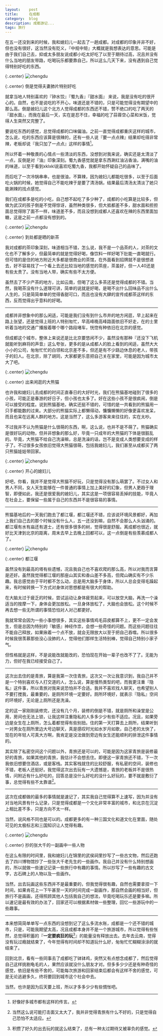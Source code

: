 ```yaml
---
layout:    post
title:     在成都
category:  blog
description: 成都游记...
tags: 旅行
---
```

在五一还没到来的时候，我和媳妇儿一起去了一趟成都。对成都的印象并非不好，但也没有很好，这当然没有贬义，『中规中矩』大概就是我想表达的意思。可能是由于我们自己去，抑或太多朋友说成都小吃太好吃了以至于期待过高，况且并没有什么当地的朋友带路，吃喝玩乐都要靠自己，所以这么几天下来，没有遇到自己觉得特别好吃的东西。

{:.center}
![chengdu](/images/2014/chengdu_1.jpg)

{:.center}
倒是觉得夫妻肺片特别好吃

就拿当地人特别喜欢的『钟水饺』『蜀九香』『甜水面』   来说，我是没有吃的很开心的。自然，也不是说吃的不开心，味道还是不错的，只是可能觉得没有期望中的那么高。倒是媳妇儿这个北方人觉得成都的东西还不错，赞不绝口的吃了两天的『甜水面』，而我在最后一天，实在是忍不住，幸福的吃了蒜蓉空心菜和米饭，觉得人生突然又完整了。

要说吃东西的感觉，总觉得成都的口味偏油。之前一直觉得成都重庆这样的城市，怎么说，吃的东西应该算是很辣的，还有一些人说『要一点点辣』结果却吃得非常辣，老板却说『我只加了一点点』这样的事情[^1]。

所以怀着一种敬畏的心情点一些清淡的东西，没想到对我来说，确实还是太清淡了一点，反倒是对『油』印象深刻。蜀九香感觉就是拿东西涮红油沾香油，满嘴的油的味道，以至于看到xklxkl说喜欢吃蜀九香，我都开始怀疑自己的品味了。

[^1]: 好像好多城市都有这样的传言。

而后吃了一次冷锅串串，也是很油，不算辣，因为媳妇儿都能吃很多，以至于后面吃火锅的时候，她觉得自己不能吃辣于是要了清汤锅，结果最后清汤太清淡了她只能涮辣的找点感觉。

我们在成都多是吃的小吃，自己想不起吃了多少种了，成都的小吃算是比较多，但做为武汉的孩子倒是不觉得惊讶，虽然种类很多，但大抵都差不多，甜水面和担担面总觉得除了面不一样，味道差不多，而且没想到成都人还喜欢在辣的东西里面加糖，这是之前一点都没有想到的。

{:.center}
![chengdu](/images/2014/chengdu_2.jpg)

{:.center}
到处都是晒的新茶

我对成都的茶印象深刻，味道相当不错，怎么说，我不是一个品茶的人，对茶的文化也不了解多少，但最简单的就是觉得好喝，像饮料一样好喝下肚能一直喝就行。但可惜的是住的地方附近大多都是很商业的茶馆，在外面看到招牌就不是很想进去，好不容易找了一个看上去还比较当地的感觉的茶座，茶虽好，但一人40还是有些太贵了。没有当地人带，确实有些不太方便。

虽然去了不少产茶的地方，比如云南，但喝了这么多茶还是觉得成都的不错。当然，我喝茶没有什么道理可讲，简单的说就是好喝，是喝不出什么回味品不出什么人生的，只是简简单单的觉得香甜可口，而且也没有大肆的宣传成都茶这样的东西，反而觉得出乎意料的好喝。

----

成都并非想象中的那么闲适，可能是我们没有到什么市井的地方闲逛，早上起来在路上张望，还是觉得上班的人特别匆忙，早高峰晚高峰路面依旧不好走，在的士里听着当地的交通广播报着哪个哪个路段堵车，恍惚有种依旧在北京的感觉。

但成都这个城市，整体上来说还是比北京要悠闲不少，虽然没有那种『还没下飞机就能听到麻将的声音』这么夸张，更多的是从成都人的脸上看到的闲适，虽然大大小小的公司，匆匆忙忙的白领和北京差不多，但还是有不少路边休息的老人，带孩子的妇人。在北京，除了胡同，大家都更乐意把自己关在家里，可能是因为城市太大了吧。

{:.center}
![chengdu](/images/2014/chengdu_3.jpg)

{:.center}
出来闲逛的大熊猫

也许我和媳妇儿去成都的时间正直春日的大好时光，我们在熊猫基地碰到了很多的小孩，可能正是春游的好日子，但小孩也太多了。好在这些小孩不是很疯闹，倒是可以接受的程度。说到熊猫基地，确实还挺不错的，可惜的是一共看到的熊猫用一只手都能数的过来。大部分的熊猫实际上都懒得动，慵慵懒懒的好像更喜欢发呆，而且也呆在远离人群的地方。这是当然了，这么多游客来来往往的，实在太吵。

不过我并不认为熊猫是什么很萌的东西，啊，这么说，也并不是不萌了。熊猫确实是很好玩的动物，但并非想象的那么好，毕竟一只成年的大熊猫的下体是很脏乱的。毕竟，大熊猫不给自己洗澡嘛，总是洗澡的话，岂不是变成人类想要变成的样子了。不过很多女孩依旧觉得大熊猫很萌，包括我媳妇儿，我们甚至从成都买了两只熊猫娃娃带回家。

{:.center}
![chengdu](/images/2014/chengdu_4.jpg)

{:.center}
开心的媳妇儿

好吧，你看，我并不是觉得大熊猫不好玩，只是觉得没有那么萌罢了。不过女人和男人不同，女人天生能够在一件普通的事情上加上美好的幻象，但男人更趋于理智，即便如此，我还是很爱我的媳妇儿，其实这是一项很容易丢掉的技能，毕竟人在社会上，要保留一些属于自己的东西并不是很容易的事情。

----

熊猫基地后的一天我们跑去了都江堰，都江堰还不错，应该说环境风景都好，再加上我们自己去的那个时候没有什么人，五一还没到嘛，自然不会那么人头汹涌的。都江堰有水有庙还有道士，还有很多很多的树，觉得很是舒服。离成都也很近，就好比天津到北京的距离，周末去早上去晚上回都可以，这一点倒是有些羡慕成都人了。 

{:.center}
![chengdu](/images/2014/chengdu_6.jpg)

{:.center}
都江堰

虽然没有到最高的塔有些遗憾，况且我自己也不喜欢爬的那么高，所以对我而言算是还好。虽然我觉得都江堰的那座山其实和香山差不多高，但爬山确实有不少乐趣。我总感觉由于平时都不怎么动，总是用大脑多于身体，所以人总会变得毛躁起来，有时候转换一下方式对身体对思想都是有很大的帮助。

在大脑太过于疲乏的时候，尝试运动让身体疲劳起来，可以放空大脑，再洗一个澡适当的按摩一下，身体会更加放松。一旦身体放松了，大脑也会放松。这个时候不再去想一些无所谓的事情恐怕对人对己都更好。

我就常常会因为一些小事想很多，其实这些事情鸡毛蒜皮都算不上，更不一定会发生，但是总因为特别的『敏感』神经作祟，会想一些奇怪的问题。而这些问题往往不能自己释放，如果揪着一个点不放，就会无限放大以至于把自己吞噬。所以很多时候我很羡慕那些没心没肺的人，觉得他们那样生活特别棒，觉得自己特别小家子气。

但性格就是这样，不是说能改就能改的，恐怕现在开始一辈子也改不了了。无能为力，但好在我已经接受自己了。

----

这次出去住的是青旅，算是我第一次住青旅，这次又一次让我意识到，我自己并不是一个特别喜欢与人打交道的人，怎么说，算是慢热类型的吧，而我更注重『隐私』这件事，所以青旅对我来说恐怕并不合适。我并不喜欢找人聊天，也希望别人不要打搅我，最重要的，是厕所环境一定要好。厕所环境好，就表示『隐私』空间的环境好，无论是上厕所还是洗澡。

定的这一家刚刚装修完，还没有几个月，装修的倒是不错，就是厕所和澡堂是公用，房间也无法上锁，让我这样注重隐私的人多多少少有些不适应。况且，如果旁边是女生在上厕所，怎么着都觉得有些别扭。住的第一天打算去上厕所，结果听到一对男女在厕所里边大号边聊天，真是感叹时光如水岁月如歌，自己老的太快了，现在的年轻人可真大方啊，我肯定是没法做到旁边有女生还能顺利的排泄这件事情的。

其实除了私密空间这个问题以外，青旅还是可以的，可能是因为这家青旅是装修最好的青旅，如果其他的青旅，我估计不会想去住。即便这一家青旅还不错，下一次我依旧想要住酒店，或是客栈。其实客栈就住的比较舒服，有私密的空间，装修也不错，老板人还挺好。我觉得这次出去玩有一大遗憾是，青旅的老板并不是很热情，问附近有什么好吃的，回答总是没什么好吃的没什么好玩的，要不就是敷衍了事，总觉得有些不太靠谱[^2]。

[^2]: 当然这么说可能打击面又太大了，我并非觉得青旅有什么不好的，只是觉得自己恐怕不太适应。

----

这次在成都做的最多的事情就是速记了，其实我自己觉得算不上速写，因为并没有对当地风景有什么记录，只是觉得成都是一个文化非常丰富的城市，和北京在沉淀上相比差不多，只是方向不太一样。

当然，说风格不同也是可以的。成都更多的有一种三国文化和道文化在里面，随处可见的太极标志和三国知识让人觉得有趣。

{:.center}
![chengdu](/images/2014/chengdu_5.jpg)

{:.center}
抄的张大千的一副画中一些人物

在这么有限的时间里，我和媳妇儿在锦里的武侯祠里抄写了一些古文物，然后还跑去了四川博物馆抄了一些张大千老先生的一些画作。我自己并没有什么特别想画的，所以就做一些速记记录一些旅行中有趣的事情。所以抄写了一些有趣的古文字，古石碑上的人物以及一些画作。

当然，出去玩画这些东西并不是最重要的，但我觉得很有趣，自然也需要拿捏一下时间，如果肯花上一下午甚至一天的时间完成一副画作，那自然会画的相当好，但旅行不是画画，还得照顾其他人包括我自己的想法，毕竟吃喝玩乐还是要多嘛。所以速记是最有效的办法了，回家还可以根据素材做一些整理，回忆一些游玩中的一些趣事。

----

本来想简简单单写一点东西的没想到记了这么多流水账，成都是一个还不错的城市，只是，可能我期望太高，况且成都本身并不是一个旅游城市，所以觉得有些怅然，总觉得积蓄的『**一定要疯狂的玩**[^3]』的能量没有释放出去。去年去云南，觉得没有玩过瘾就结束了，今年觉得有时间却不知道玩什么好，匆匆忙忙糊糊涂涂的就结束了。

[^3]: 积攒了好久的出去玩的就这么结束了，总有一种太过期待又被辜负的感觉。

回到北京，看有一些同事去了成都吃了钵钵鸡，突然又有点想念成都了，然后觉得自己这样挑剔龟毛的人，果然应该就没什么朋友才对。但多多少少还是有种奇怪的感觉，依旧是有些不舍的，可能每次旅游和回家结束后都会有这样不舍的感觉，可是无论逃避多久，终将要回到城市这个社会中去。

当然，也许是因为后天要上班，所以才多多少少有些惆怅吧。